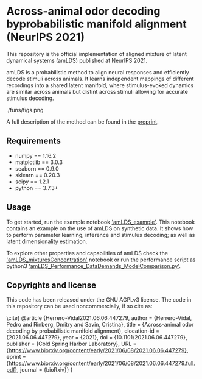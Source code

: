 # Across-animal odor decoding byprobabilistic manifold alignment (NeurIPS 2021)

This repository is the official implementation of aligned mixture of latent dynamical systems (amLDS) published at NeurIPS 2021.

amLDS is a probabilistic method to align neural responses and efficiently decode stimuli across animals. It learns independent mappings of different recordings into a shared latent manifold, where stimulus-evoked dynamics are similar across animals but distint across stimuli allowing for accurate stimulus decoding. 

./funs/figs.png

A full description of the method can be found in the [preprint](https://www.biorxiv.org/content/10.1101/2021.06.06.447279v1).

## Requirements

* numpy == 1.16.2
* matplotlib == 3.0.3
* seaborn == 0.9.0
* sklearn == 0.20.3
* scipy == 1.2.1
* python == 3.7.3+

## Usage

To get started, run the example notebook ['amLDS_example'](amLDS_example.ipynb). This notebook contains an example on the use of amLDS on synthetic data. It shows how to perform parameter learning, inference and stimulus decoding; as well as latent dimensionality estimation.

To explore other properties and capabilities of amLDS check the ['amLDS_mixturesConcentration'](amLDS_mixturesConcentration.ipynb) notebook or run the performance script as python3 ['amLDS_Performance_DataDemands_ModelComparison.py'](amLDS_mixturesConcentration.ipynb).

## Copyrights and license
This code has been released under the GNU AGPLv3 license. The code in this repository can be used noncommercially, if so cite as:

\cite{
@article {Herrero-Vidal2021.06.06.447279,
	author = {Herrero-Vidal, Pedro and Rinberg, Dmitry and Savin, Cristina},
	title = {Across-animal odor decoding by probabilistic manifold alignment},
	elocation-id = {2021.06.06.447279},
	year = {2021},
	doi = {10.1101/2021.06.06.447279},
	publisher = {Cold Spring Harbor Laboratory},
	URL = {https://www.biorxiv.org/content/early/2021/06/08/2021.06.06.447279},
	eprint = {https://www.biorxiv.org/content/early/2021/06/08/2021.06.06.447279.full.pdf},
  journal = {bioRxiv}}
  }
